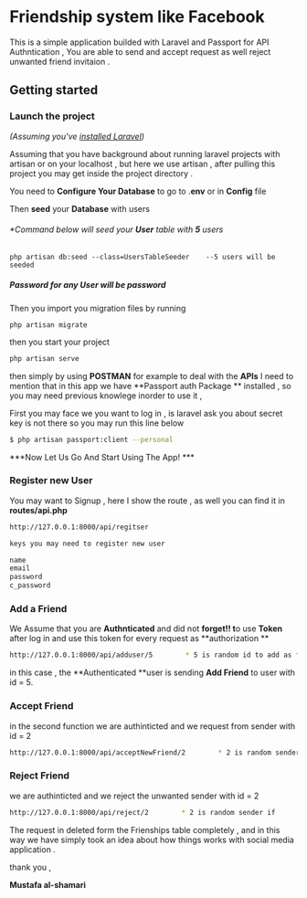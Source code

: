 # Friendship system like Facebook

This is a simple application builded with Laravel and Passport for API Authntication , You are able to send and accept request as well reject unwanted friend invitaion .

## Getting started

### Launch the project 

*(Assuming you've [installed Laravel](https://laravel.com/docs/5.5/installation))*

Assuming that you have background about running laravel projects with artisan or on your localhost , but here we use artisan , after pulling this project you may get inside the project directory .

You need to **Configure Your Database** to go to .**env** or in **Config** file 


Then **seed** your **Database** with users 

###### *Command below will seed your **User** table with **5** users
```
php artisan db:seed --class=UsersTableSeeder    --5 users will be seeded

```


##### Password for any User will be password 



Then you import you migration files by running 

```
php artisan migrate
```

then you start your project 

``` bash
php artisan serve
```


then simply by using **POSTMAN** for example to deal with the **APIs**
I need to mention that in this app we have **Passport auth Package ** installed ,  so you may need previous knowlege inorder to use it , 

First you may face we you want to log in , is laravel ask you about secret key is not there so you may run this line below 
```bash
$ php artisan passport:client --personal

```

***Now Let Us Go And Start Using The App! ***



### Register new User 

You may want to Signup , here I show the route , 
as well you can find it in **routes/api.php**

```bash
http://127.0.0.1:8000/api/regitser      

```
```bash
keys you may need to register new user 

name
email   
password 
c_password 

```



### Add a Friend 

We Assume that you are **Authnticated** and did not **forget!! t**o use **Token** after 
log in and use this token for every request as **authorization **

```bash
http://127.0.0.1:8000/api/adduser/5        * 5 is random id to add as friend

```
in this case , the **Authenticated **user is sending **Add Friend** to user with id = 5.

### Accept Friend 

in the second function we are authinticted and we request from sender 
with id = 2 

```bash
http://127.0.0.1:8000/api/acceptNewFriend/2        * 2 is random sender if

```

### Reject Friend 

 we are authinticted and we reject the unwanted sender 
with id = 2 

```bash
http://127.0.0.1:8000/api/reject/2        * 2 is random sender if

```

The request in deleted form the Frienships table completely ,
and in this way we have simply took an idea about how things works 
with social media application .

thank you ,

**Mustafa al-shamari**






